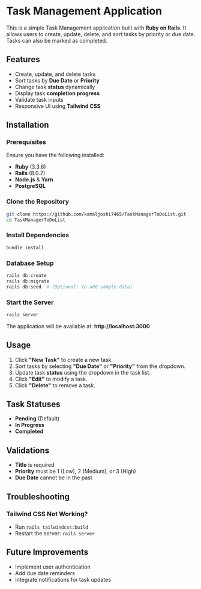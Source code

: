 # Task Management Application

This is a simple Task Management application built with **Ruby on Rails**. It allows users to create, update, delete, and sort tasks by priority or due date. Tasks can also be marked as completed.

## Features
- Create, update, and delete tasks
- Sort tasks by **Due Date** or **Priority**
- Change task **status** dynamically
- Display task **completion progress**
- Validate task inputs
- Responsive UI using **Tailwind CSS**

## Installation
### Prerequisites
Ensure you have the following installed:
- **Ruby** (3.3.6)
- **Rails** (8.0.2)
- **Node.js** & **Yarn**
- **PostgreSQL**

### Clone the Repository
```sh
git clone https://github.com/kamaljoshi7465/TaskManagerToDoList.git
cd TaskManagerToDoList
```

### Install Dependencies
```sh
bundle install
```

### Database Setup
```sh
rails db:create
rails db:migrate
rails db:seed  # (Optional: To add sample data)
```

### Start the Server
```sh
rails server
```
The application will be available at: **http://localhost:3000**

## Usage
1. Click **"New Task"** to create a new task.
2. Sort tasks by selecting **"Due Date"** or **"Priority"** from the dropdown.
3. Update task **status** using the dropdown in the task list.
4. Click **"Edit"** to modify a task.
5. Click **"Delete"** to remove a task.

## Task Statuses
- **Pending** (Default)
- **In Progress**
- **Completed**

## Validations
- **Title** is required
- **Priority** must be 1 (Low), 2 (Medium), or 3 (High)
- **Due Date** cannot be in the past

## Troubleshooting
### Tailwind CSS Not Working?
- Run `rails tailwindcss:build`
- Restart the server: `rails server`

## Future Improvements
- Implement user authentication
- Add due date reminders
- Integrate notifications for task updates
